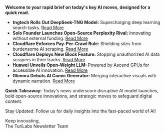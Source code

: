<p><strong>Welcome to your rapid brief on today's key AI moves, designed for a quick read.</strong></p>
<ul>
<li><strong>tngtech Rolls Out DeepSeek-TNG Model:</strong> Supercharging deep learning search tasks. <a href="https://huggingface.co/tngtech/DeepSeek-TNG-R1T2-Chimera">Read More</a></li>
<li><strong>Solo Founder Launches Open-Source Perplexity Rival:</strong> Innovating without external funding. <a href="https://twitter.com/GroqInc/status/1939802144535978165">Read More</a></li>
<li><strong>Cloudflare Enforces Pay-Per-Crawl Rule:</strong> Shielding sites from burdensome AI scraping. <a href="https://blog.cloudflare.com/content-independence-day-no-ai-crawl-without-compensation/">Read More</a></li>
<li><strong>Cloudflare Deploys New Block Feature:</strong> Stopping unauthorized AI data scrapers in their tracks. <a href="https://www.nytimes.com/2025/07/01/technology/cloudflare-ai-data.html">Read More</a></li>
<li><strong>Huawei Unveils Open-Weight LLM:</strong> Powered by Ascend GPUs for accessible AI innovation. <a href="https://arxiv.org/abs/2505.21411">Read More</a></li>
<li><strong>Glimora Debuts AI Comic Generator:</strong> Merging interactive visuals with dynamic narration. <a href="https://www.glimora.ai">Read More</a></li>
</ul>
<p><strong>Quick Takeaway:</strong> Today's news underscore disruptive AI model launches, bold open-source innovations, and strategic moves to safeguard digital content.</p>
<p>Stay Updated: Follow us for daily insights into the fast-paced world of AI! </p>
<p>Keep innovating,<br />
The TuriLabs Newsletter Team</p>